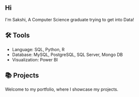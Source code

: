 ## Hi 
I'm Sakshi, A Computer Science graduate trying to get into Data!

## 🛠 Tools
<ul>
  <li>Language: SQL, Python, R</li>
  <li>Database: MySQL, PostgreSQL, SQL Server, Mongo DB</li>
  <li>Visualization: Power BI</li>
</ul>

## 📚 Projects
Welcome to my portfolio, where I showcase my projects.
